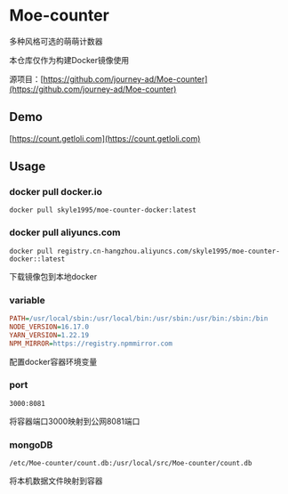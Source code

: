# Moe-counter

多种风格可选的萌萌计数器

本仓库仅作为构建Docker镜像使用

源项目：[https://github.com/journey-ad/Moe-counter](https://github.com/journey-ad/Moe-counter)

## Demo
[https://count.getloli.com](https://count.getloli.com)

## Usage

### docker pull docker.io

```shell
docker pull skyle1995/moe-counter-docker:latest
```

### docker pull aliyuncs.com

```shell
docker pull registry.cn-hangzhou.aliyuncs.com/skyle1995/moe-counter-docker::latest
```

下载镜像包到本地docker

### variable
```ini
PATH=/usr/local/sbin:/usr/local/bin:/usr/sbin:/usr/bin:/sbin:/bin
NODE_VERSION=16.17.0
YARN_VERSION=1.22.19
NPM_MIRROR=https://registry.npmmirror.com
```
配置docker容器环境变量

### port
```text
3000:8081
```
将容器端口3000映射到公网8081端口

### mongoDB
```text
/etc/Moe-counter/count.db:/usr/local/src/Moe-counter/count.db
```
将本机数据文件映射到容器
